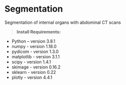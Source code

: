 # Segmentation
Segmentation of internal organs with abdominal CT scans

>**Install Requirements:** 
* Python – version 3.8.1
* numpy - version 1.18.0
* pydicom - version 1.3.0
* matplotlib - version 3.1.1
* scipy - version 1.4.1
* skimage - version 0.16.2
* sklearn - version 0.22
* plotly - version 4.4.1
